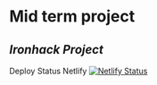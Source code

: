 # Mid term project
## _Ironhack Project_


Deploy Status Netlify
[![Netlify Status](https://api.netlify.com/api/v1/badges/0115b212-903e-42a3-b2c4-495e14aa4d0e/deploy-status)](https://app.netlify.com/sites/unrivaled-malasada-bea3f4/deploys)
